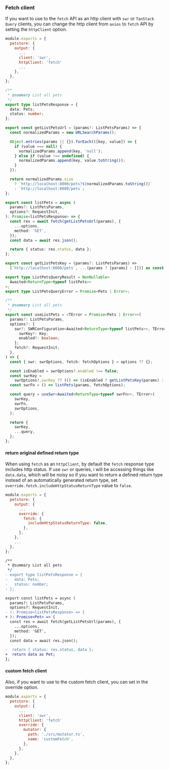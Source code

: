 ### Fetch client

If you want to use to the `fetch` API as an http client with `swr` or `TanStack Query` clients, you can change the http client from `axios` to `fetch` API by setting the `httpClient` option.

```js
module.exports = {
  petstore: {
    output: {
      ...
      client: 'swr',
      httpClient: 'fetch'
      ...
    },
  },
};
```

```ts
/**
 * @summary List all pets
 */
export type listPetsResponse = {
  data: Pets;
  status: number;
};

export const getListPetsUrl = (params?: ListPetsParams) => {
  const normalizedParams = new URLSearchParams();

  Object.entries(params || {}).forEach(([key, value]) => {
    if (value === null) {
      normalizedParams.append(key, 'null');
    } else if (value !== undefined) {
      normalizedParams.append(key, value.toString());
    }
  });

  return normalizedParams.size
    ? `http://localhost:8000/pets?${normalizedParams.toString()}`
    : `http://localhost:8000/pets`;
};

export const listPets = async (
  params?: ListPetsParams,
  options?: RequestInit,
): Promise<listPetsResponse> => {
  const res = await fetch(getListPetsUrl(params), {
    ...options,
    method: 'GET',
  });
  const data = await res.json();

  return { status: res.status, data };
};

export const getListPetsKey = (params?: ListPetsParams) =>
  [`http://localhost:8000/pets`, ...(params ? [params] : [])] as const;

export type ListPetsQueryResult = NonNullable<
  Awaited<ReturnType<typeof listPets>>
>;
export type ListPetsQueryError = Promise<Pets | Error>;

/**
 * @summary List all pets
 */
export const useListPets = <TError = Promise<Pets | Error>>(
  params?: ListPetsParams,
  options?: {
    swr?: SWRConfiguration<Awaited<ReturnType<typeof listPets>>, TError> & {
      swrKey?: Key;
      enabled?: boolean;
    };
    fetch?: RequestInit;
  },
) => {
  const { swr: swrOptions, fetch: fetchOptions } = options ?? {};

  const isEnabled = swrOptions?.enabled !== false;
  const swrKey =
    swrOptions?.swrKey ?? (() => (isEnabled ? getListPetsKey(params) : null));
  const swrFn = () => listPets(params, fetchOptions);

  const query = useSwr<Awaited<ReturnType<typeof swrFn>>, TError>(
    swrKey,
    swrFn,
    swrOptions,
  );

  return {
    swrKey,
    ...query,
  };
};
```

#### return original defined return type

When using `fetch` as an `httpClient`, by default the `fetch` response type includes http status.
If use `swr` or queries, i will be accessing things like `data.data`, which will be noisy so if you want to return a defined return type instead of an automatically generated return type, set `override.fetch.includeHttpStatusReturnType` value to `false`.

```js
module.exports = {
  petstore: {
    output: {
      ...
      override: {
        fetch: {
          includeHttpStatusReturnType: false,
        },
      },
    },
    ...
  },
};
```

```diff
/**
 * @summary List all pets
 */
- export type listPetsResponse = {
-   data: Pets;
-   status: number;
- };

export const listPets = async (
  params?: ListPetsParams,
  options?: RequestInit,
- ): Promise<listPetsResponse> => {
+ ): Promise<Pet> => {
  const res = await fetch(getListPetsUrl(params), {
    ...options,
    method: 'GET',
  });
  const data = await res.json();

-  return { status: res.status, data };
+  return data as Pet;
};
```

#### custom fetch client

Also, if you want to use to the custom fetch client, you can set in the override option.

```js
module.exports = {
  petstore: {
    output: {
      ...
      client: 'swr',
      httpClient: 'fetch'
      override: {
        mutator: {
          path: './src/mutator.ts',
          name: 'customFetch',
        },
      },
    },
  },
};
```

